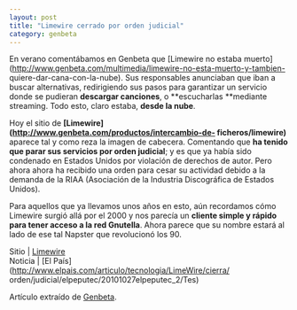 ```yaml
---
layout: post
title: "Limewire cerrado por orden judicial"
category: genbeta
---
```




En verano comentábamos en Genbeta que [Limewire no estaba
muerto](http://www.genbeta.com/multimedia/limewire-no-esta-muerto-y-tambien-
quiere-dar-cana-con-la-nube). Sus responsables anunciaban que iban a buscar
alternativas, redirigiendo sus pasos para garantizar un servicio donde se
pudieran **descargar canciones**, o **escucharlas **mediante streaming. Todo
esto, claro estaba, **desde la nube**.

Hoy el sitio de **[Limewire](http://www.genbeta.com/productos/intercambio-de-
ficheros/limewire)** aparece tal y como reza la imagen de cabecera. Comentando
que **ha tenido que parar sus servicios por orden judicial**; y es que ya
había sido condenado en Estados Unidos por violación de derechos de autor.
Pero ahora ahora ha recibido una orden para cesar su actividad debido a la
demanda de la RIAA (Asociación de la Industria Discográfica de Estados
Unidos).

Para aquellos que ya llevamos unos años en esto, aún recordamos cómo Limewire
surgió allá por el 2000 y nos parecía un **cliente simple y rápido para tener
acceso a la red Gnutella**. Ahora parece que su nombre estará al lado de ese
tal Napster que revolucionó los 90.

Sitio | [Limewire](http://www.limewire.com/es)  
Noticia | [El País](http://www.elpais.com/articulo/tecnologia/LimeWire/cierra/
orden/judicial/elpeputec/20101027elpeputec_2/Tes)

Artículo extraído de [Genbeta](http://www.genbeta.com).